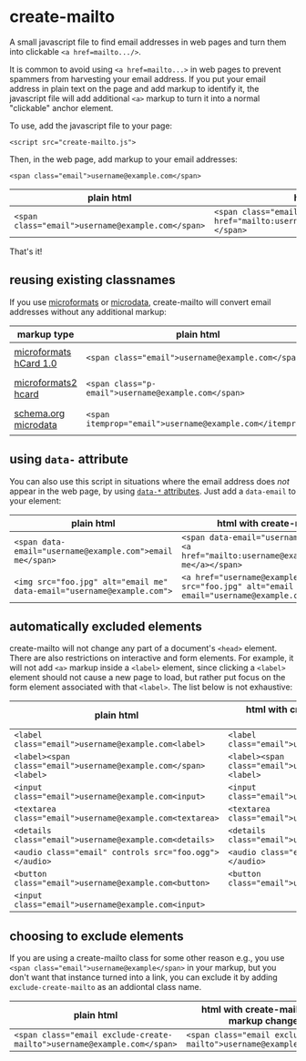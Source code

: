 # create-mailto
A small javascript file to find email addresses in web pages and turn them into clickable `<a href=mailto.../>`.

It is common to avoid using `<a href=mailto...>` in web pages to prevent spammers from harvesting your email address. If you put your email address in plain text on the page and add markup to identify it, the javascript file will add additional `<a>` markup to turn it into a normal "clickable" anchor element.

To use, add the javascript file to your page:

`<script src="create-mailto.js">`

Then, in the web page, add markup to your email addresses:

`<span class="email">username@example.com</span>`

plain html | html with create-mailto.js
-------------------- | -------------------
`<span class="email">username@example.com</span>` | `<span class="email"><a href="mailto:username@example.com">username@example.com</a></span>`

That's it!

## reusing existing classnames

If you use [microformats](http://microformats.org/) or [microdata](https://www.w3.org/TR/microdata/), create-mailto will convert email addresses without any additional markup:

markup type | plain html           | html with create-mailto.js
------------|--------------------- | -------------------
[microformats hCard 1.0](http://microformats.org/wiki/hCard) | `<span class="email">username@example.com</span>` | `<span class="email"><a href="mailto:username@example.com">username@example.com</a></span>`
[microformats2 hcard](http://microformats.org/wiki/h-card) | `<span class="p-email">username@example.com</span>` | `<span class="p-email"><a href="mailto:username@example.com">username@example.com</a></span>`
[schema.org microdata](https://schema.org/email) | `<span itemprop="email">username@example.com</itemprop>`| `<span itemprop="email"><a href="mailto:username@example.com">username@example.com</a></span>`

## using `data-` attribute
You can also use this script in situations where the email address does *not* appear in the web page, by using [`data-*` attributes](https://developer.mozilla.org/en-US/docs/Learn/HTML/Howto/Use_data_attributes). Just add a `data-email` to your element:

plain html           | html with create-mailto.js
-------------------- | -------------------
`<span data-email="username@example.com">email me</span>` | `<span data-email="username@example.com"><a href="mailto:username@example.com">email me</a></span>`
`<img src="foo.jpg" alt="email me" data-email="username@example.com">` | `<a href="username@example.com"><img src="foo.jpg" alt="email me" data-email="username@example.com"></a>`

## automatically excluded elements
create-mailto will not change any part of a document's `<head>` element. There are also restrictions on
interactive and form elements. For example, it will not add `<a>` markup inside a `<label>` element, since clicking a `<label>` element should not cause a new page to load, but rather put focus on the form element associated with that `<label>`. The list below is not exhaustive:

plain html           | html with create-mailto.js (no markup changes)
-------------------- | ----------------------------------------------
`<label class="email">username@example.com<label>` | `<label class="email">username@example.com<label>`
`<label><span class="email">username@example.com</span><label>` | `<label><span class="email">username@example.com</span><label>`
`<input class="email">username@example.com<input>` | `<input class="email">username@example.com<input>`
`<textarea class="email">username@example.com<textarea>` | `<textarea class="email">username@example.com<textarea>`
`<details class="email">username@example.com<details>` | `<details class="email">username@example.com<details>`
`<audio class="email" controls src="foo.ogg"></audio>` | `<audio class="email" controls src="foo.ogg"></audio>`
`<button class="email">username@example.com<button>` | `<button class="email">username@example.com<button>`
`<input class="email">username@example.com<input>` |

## choosing to exclude elements
If you are using a create-mailto class for some other reason e.g., you use `<span class="email">username@example</span>` in your markup, but you don't want that instance turned into a link, you can exclude it by adding `exclude-create-mailto` as an addiontal class name.

plain html           | html with create-mailto.js (no markup changes)
-------------------- | -------------------
`<span class="email exclude-create-mailto">username@example.com</span>` | `<span class="email exclude-create-mailto">username@example.com</span>`
